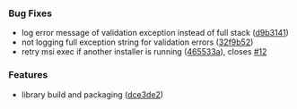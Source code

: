 ### Bug Fixes

* log error message of validation exception instead of full stack ([d9b3141](https://github.com/zywave/OctopusDeploy-Nautilus/commit/d9b3141))
* not logging full exception string for validation errors ([32f9b52](https://github.com/zywave/OctopusDeploy-Nautilus/commit/32f9b52))
* retry msi exec if another installer is running ([465533a](https://github.com/zywave/OctopusDeploy-Nautilus/commit/465533a)), closes [#12](https://github.com/zywave/OctopusDeploy-Nautilus/issues/12)

### Features

* library build and packaging ([dce3de2](https://github.com/zywave/OctopusDeploy-Nautilus/commit/dce3de2))